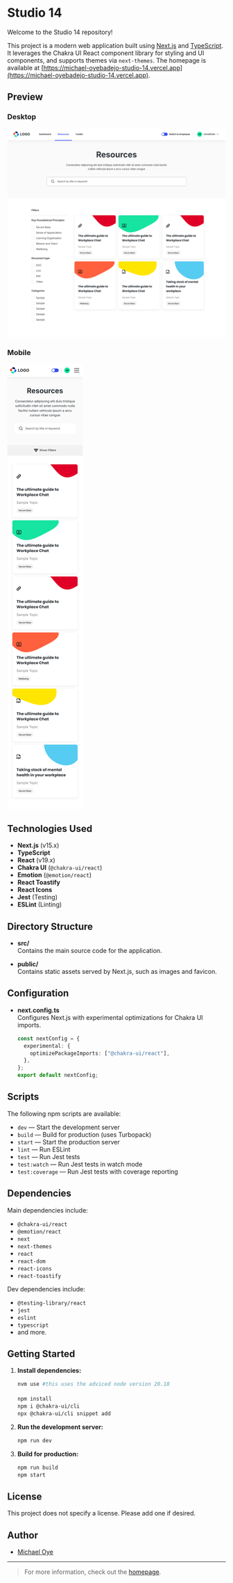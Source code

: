 # Studio 14

Welcome to the Studio 14 repository!

This project is a modern web application built using [Next.js](https://nextjs.org/) and [TypeScript](https://www.typescriptlang.org/). It leverages the Chakra UI React component library for styling and UI components, and supports themes via `next-themes`. The homepage is available at [https://michael-oyebadejo-studio-14.vercel.app](https://michael-oyebadejo-studio-14.vercel.app).

## Preview

### Desktop
![Desktop Preview](./michael-oyebadejo-studio-14.png)

### Mobile
![Mobile Preview](./michael-oyebadejo-studio-14-mobile.png)

## Technologies Used

- **Next.js** (v15.x)
- **TypeScript**
- **React** (v19.x)
- **Chakra UI** (`@chakra-ui/react`)
- **Emotion** (`@emotion/react`)
- **React Toastify**
- **React Icons**
- **Jest** (Testing)
- **ESLint** (Linting)

## Directory Structure

- **src/**  
  Contains the main source code for the application.

- **public/**  
  Contains static assets served by Next.js, such as images and favicon.

## Configuration

- **next.config.ts**  
  Configures Next.js with experimental optimizations for Chakra UI imports.

  ```typescript
  const nextConfig = {
    experimental: {
      optimizePackageImports: ["@chakra-ui/react"],
    },
  };
  export default nextConfig;
  ```

## Scripts

The following npm scripts are available:

- `dev` — Start the development server
- `build` — Build for production (uses Turbopack)
- `start` — Start the production server
- `lint` — Run ESLint
- `test` — Run Jest tests
- `test:watch` — Run Jest tests in watch mode
- `test:coverage` — Run Jest tests with coverage reporting

## Dependencies

Main dependencies include:

- `@chakra-ui/react`
- `@emotion/react`
- `next`
- `next-themes`
- `react`
- `react-dom`
- `react-icons`
- `react-toastify`

Dev dependencies include:

- `@testing-library/react`
- `jest`
- `eslint`
- `typescript`
- and more.

## Getting Started

1. **Install dependencies:**
   ```bash
   nvm use #this uses the adviced node version 20.18

   npm install
   npm i @chakra-ui/cli
   npx @chakra-ui/cli snippet add
   ```
2. **Run the development server:**
   ```bash
   npm run dev
   ```

3. **Build for production:**
   ```bash
   npm run build
   npm start
   ```

## License

This project does not specify a license. Please add one if desired.

## Author

- [Michael Oye](https://github.com/Michaeloye)

---

> For more information, check out the [homepage](https://michael-oyebadejo-studio-14.vercel.app).
